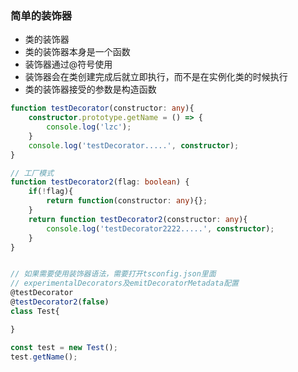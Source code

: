 ### 简单的装饰器
- 类的装饰器
- 类的装饰器本身是一个函数
- 装饰器通过@符号使用
- 装饰器会在类创建完成后就立即执行，而不是在实例化类的时候执行
- 类的装饰器接受的参数是构造函数

```typescript
function testDecorator(constructor: any){
    constructor.prototype.getName = () => {
        console.log('lzc');
    }
    console.log('testDecorator.....', constructor);
}

// 工厂模式
function testDecorator2(flag: boolean) {
    if(!flag){
        return function(constructor: any){};
    }
    return function testDecorator2(constructor: any){
        console.log('testDecorator2222.....', constructor);
    }
}


// 如果需要使用装饰器语法，需要打开tsconfig.json里面
// experimentalDecorators及emitDecoratorMetadata配置
@testDecorator
@testDecorator2(false)
class Test{

}

const test = new Test();
test.getName();

```
